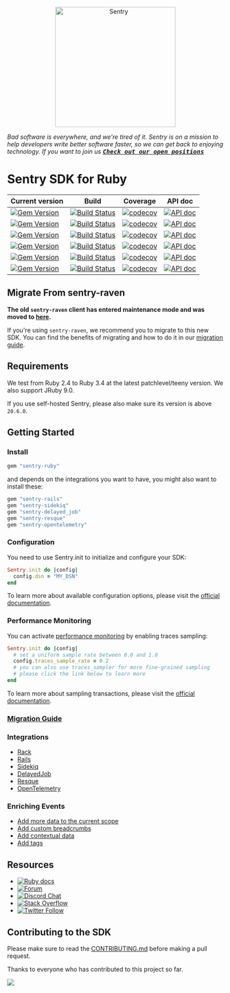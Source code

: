 <p align="center">
  <a href="https://sentry.io/?utm_source=github&utm_medium=logo" target="_blank">
    <picture>
      <source srcset="https://sentry-brand.storage.googleapis.com/sentry-logo-white.png" media="(prefers-color-scheme: dark)" />
      <source srcset="https://sentry-brand.storage.googleapis.com/sentry-logo-black.png" media="(prefers-color-scheme: light), (prefers-color-scheme: no-preference)" />
      <img src="https://sentry-brand.storage.googleapis.com/sentry-logo-black.png" alt="Sentry" width="280">
    </picture>
  </a>
</p>

_Bad software is everywhere, and we're tired of it. Sentry is on a mission to help developers write better software faster, so we can get back to enjoying technology. If you want to join us [<kbd>**Check out our open positions**</kbd>](https://sentry.io/careers/)_

Sentry SDK for Ruby
===========

| Current version                                                                                                                                | Build                                                                                                                                                                                                           | Coverage                                                                                                                                                           | API doc                                                                                                                    |
| ---------------------------------------------------------------------------------------------------------------------------------------------- | --------------------------------------------------------------------------------------------------------------------------------------------------------------------------------------------------------------- | ------------------------------------------------------------------------------------------------------------------------------------------------------------------ | -------------------------------------------------------------------------------------------------------------------------- |
| [![Gem Version](https://img.shields.io/gem/v/sentry-ruby?label=sentry-ruby)](https://rubygems.org/gems/sentry-ruby)                            | [![Build Status](https://github.com/getsentry/sentry-ruby/actions/workflows/tests.yml/badge.svg)](https://github.com/getsentry/sentry-ruby/actions/workflows/tests.yml)                   | [![codecov](https://codecov.io/gh/getsentry/sentry-ruby/graph/badge.svg?token=ZePzrpZFP6&component=sentry-ruby)](https://codecov.io/gh/getsentry/sentry-ruby) | [![API doc](https://img.shields.io/badge/API%20doc-rubydoc.info-blue)](https://www.rubydoc.info/gems/sentry-ruby)          |
| [![Gem Version](https://img.shields.io/gem/v/sentry-rails?label=sentry-rails)](https://rubygems.org/gems/sentry-rails)                         | [![Build Status](https://github.com/getsentry/sentry-ruby/actions/workflows/tests.yml/badge.svg)](https://github.com/getsentry/sentry-ruby/actions/workflows/tests.yml)                 | [![codecov](https://codecov.io/gh/getsentry/sentry-ruby/graph/badge.svg?token=ZePzrpZFP6&component=sentry-rails)](https://codecov.io/gh/getsentry/sentry-ruby) | [![API doc](https://img.shields.io/badge/API%20doc-rubydoc.info-blue)](https://www.rubydoc.info/gems/sentry-rails)         |
| [![Gem Version](https://img.shields.io/gem/v/sentry-sidekiq?label=sentry-sidekiq)](https://rubygems.org/gems/sentry-sidekiq)                   | [![Build Status](https://github.com/getsentry/sentry-ruby/actions/workflows/tests.yml/badge.svg)](https://github.com/getsentry/sentry-ruby/actions/workflows/tests.yml)             | [![codecov](https://codecov.io/gh/getsentry/sentry-ruby/graph/badge.svg?token=ZePzrpZFP6&component=sentry-sidekiq)](https://codecov.io/gh/getsentry/sentry-ruby) | [![API doc](https://img.shields.io/badge/API%20doc-rubydoc.info-blue)](https://www.rubydoc.info/gems/sentry-sidekiq)       |
| [![Gem Version](https://img.shields.io/gem/v/sentry-delayed_job?label=sentry-delayed_job)](https://rubygems.org/gems/sentry-delayed_job)       | [![Build Status](https://github.com/getsentry/sentry-ruby/actions/workflows/tests.yml/badge.svg)](https://github.com/getsentry/sentry-ruby/actions/workflows/tests.yml)     | [![codecov](https://codecov.io/gh/getsentry/sentry-ruby/graph/badge.svg?token=ZePzrpZFP6&component=sentry-delayed_job)](https://codecov.io/gh/getsentry/sentry-ruby) | [![API doc](https://img.shields.io/badge/API%20doc-rubydoc.info-blue)](https://www.rubydoc.info/gems/sentry-delayed_job)   |
| [![Gem Version](https://img.shields.io/gem/v/sentry-resque?label=sentry-resque)](https://rubygems.org/gems/sentry-resque)                      | [![Build Status](https://github.com/getsentry/sentry-ruby/actions/workflows/tests.yml/badge.svg)](https://github.com/getsentry/sentry-ruby/actions/workflows/tests.yml)               | [![codecov](https://codecov.io/gh/getsentry/sentry-ruby/graph/badge.svg?token=ZePzrpZFP6&component=sentry-resque)](https://codecov.io/gh/getsentry/sentry-ruby) | [![API doc](https://img.shields.io/badge/API%20doc-rubydoc.info-blue)](https://www.rubydoc.info/gems/sentry-resque)        |
| [![Gem Version](https://img.shields.io/gem/v/sentry-opentelemetry?label=sentry-opentelemetry)](https://rubygems.org/gems/sentry-opentelemetry) | [![Build Status](https://github.com/getsentry/sentry-ruby/actions/workflows/tests.yml/badge.svg)](https://github.com/getsentry/sentry-ruby/actions/workflows/tests.yml) | [![codecov](https://codecov.io/gh/getsentry/sentry-ruby/graph/badge.svg?token=ZePzrpZFP6&component=sentry-opentelemetry)](https://codecov.io/gh/getsentry/sentry-ruby) | [![API doc](https://img.shields.io/badge/API%20doc-rubydoc.info-blue)](https://www.rubydoc.info/gems/sentry-opentelemetry) |




## Migrate From sentry-raven

**The old `sentry-raven` client has entered maintenance mode and was moved to [here](https://github.com/getsentry/sentry-ruby/tree/master/sentry-raven).**

If you're using `sentry-raven`, we recommend you to migrate to this new SDK. You can find the benefits of migrating and how to do it in our [migration guide](https://docs.sentry.io/platforms/ruby/migration/).

## Requirements

We test from Ruby 2.4 to Ruby 3.4 at the latest patchlevel/teeny version. We also support JRuby 9.0.

If you use self-hosted Sentry, please also make sure its version is above `20.6.0`.

## Getting Started

### Install

```ruby
gem "sentry-ruby"
```

and depends on the integrations you want to have, you might also want to install these:

```ruby
gem "sentry-rails"
gem "sentry-sidekiq"
gem "sentry-delayed_job"
gem "sentry-resque"
gem "sentry-opentelemetry"
```

### Configuration

You need to use Sentry.init to initialize and configure your SDK:
```ruby
Sentry.init do |config|
  config.dsn = "MY_DSN"
end
```

To learn more about available configuration options, please visit the [official documentation](https://docs.sentry.io/platforms/ruby/configuration/options/).

### Performance Monitoring

You can activate [performance monitoring](https://docs.sentry.io/platforms/ruby/performance) by enabling traces sampling:

```ruby
Sentry.init do |config|
  # set a uniform sample rate between 0.0 and 1.0
  config.traces_sample_rate = 0.2
  # you can also use traces_sampler for more fine-grained sampling
  # please click the link below to learn more
end
```

To learn more about sampling transactions, please visit the [official documentation](https://docs.sentry.io/platforms/ruby/configuration/sampling/#configuring-the-transaction-sample-rate).

### [Migration Guide](https://docs.sentry.io/platforms/ruby/migration/)

### Integrations

- [Rack](https://docs.sentry.io/platforms/ruby/guides/rack/)
- [Rails](https://docs.sentry.io/platforms/ruby/guides/rails/)
- [Sidekiq](https://docs.sentry.io/platforms/ruby/guides/sidekiq/)
- [DelayedJob](https://docs.sentry.io/platforms/ruby/guides/delayed_job/)
- [Resque](https://docs.sentry.io/platforms/ruby/guides/resque/)
- [OpenTelemetry](https://docs.sentry.io/platforms/ruby/performance/instrumentation/opentelemetry/)

### Enriching Events

- [Add more data to the current scope](https://docs.sentry.io/platforms/ruby/guides/rack/enriching-events/scopes/)
- [Add custom breadcrumbs](https://docs.sentry.io/platforms/ruby/guides/rack/enriching-events/breadcrumbs/)
- [Add contextual data](https://docs.sentry.io/platforms/ruby/guides/rack/enriching-events/context/)
- [Add tags](https://docs.sentry.io/platforms/ruby/guides/rack/enriching-events/tags/)

## Resources

* [![Ruby docs](https://img.shields.io/badge/documentation-sentry.io-green.svg?label=ruby%20docs)](https://docs.sentry.io/platforms/ruby/)
* [![Forum](https://img.shields.io/badge/forum-sentry-green.svg)](https://forum.sentry.io/c/sdks)
* [![Discord Chat](https://img.shields.io/discord/621778831602221064?logo=discord&logoColor=ffffff&color=7389D8)](https://discord.gg/PXa5Apfe7K)
* [![Stack Overflow](https://img.shields.io/badge/stack%20overflow-sentry-green.svg)](https://stackoverflow.com/questions/tagged/sentry)
* [![Twitter Follow](https://img.shields.io/twitter/follow/getsentry?label=getsentry&style=social)](https://twitter.com/intent/follow?screen_name=getsentry)

## Contributing to the SDK

Please make sure to read the [CONTRIBUTING.md](https://github.com/getsentry/sentry-ruby/blob/master/CONTRIBUTING.md) before making a pull request.

Thanks to everyone who has contributed to this project so far.

<a href="https://github.com/getsentry/sentry-ruby/graphs/contributors">
  <img src="https://contributors-img.web.app/image?repo=getsentry/sentry-ruby" />
</a>
